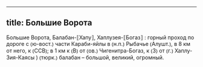 
---
title: Большие Ворота
---
Большие Ворота, Балабан-⟦Хапу⟧, Хаплузея-⟦Богаз⟧
: горный проход по дороге с ⦅ю-вост.⦆ части Караби-яйлы в ⦅н.п.⦆ Рыбачье ⦅Алушт.⦆, в 8 км от него, к ⦅ССВ⦆; в 1 км к ⦅В⦆ от ⦅ов.⦆ Чигенитра-Богаз, к ⦅З⦆ от ⦅г.⦆ Хаплу-Зия-Каясы ) ⦅тюрк.⦆ балабан – большой, великий, огромный.
